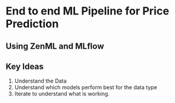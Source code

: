 # End to end ML Pipeline for Price Prediction 
## Using ZenML and MLflow

## Key Ideas

1. Understand the Data
2. Understand which models perform best for the data type
3. Iterate to understand what is working.

